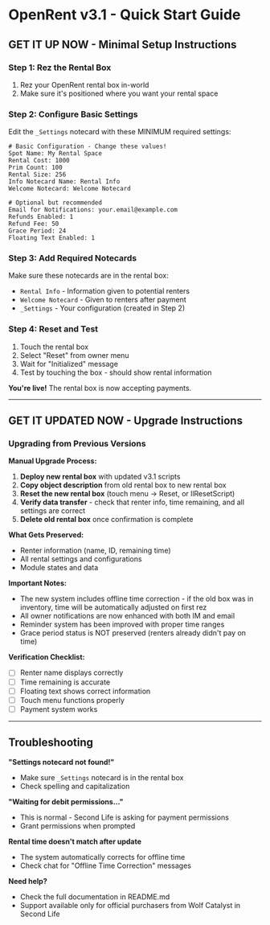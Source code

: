 # OpenRent v3.1 - Quick Start Guide

## GET IT UP NOW - Minimal Setup Instructions

### Step 1: Rez the Rental Box
1. Rez your OpenRent rental box in-world
2. Make sure it's positioned where you want your rental space

### Step 2: Configure Basic Settings
Edit the `_Settings` notecard with these MINIMUM required settings:

```
# Basic Configuration - Change these values!
Spot Name: My Rental Space
Rental Cost: 1000
Prim Count: 100
Rental Size: 256
Info Notecard Name: Rental Info
Welcome Notecard: Welcome Notecard

# Optional but recommended
Email for Notifications: your.email@example.com
Refunds Enabled: 1
Refund Fee: 50
Grace Period: 24
Floating Text Enabled: 1
```

### Step 3: Add Required Notecards
Make sure these notecards are in the rental box:
- `Rental Info` - Information given to potential renters
- `Welcome Notecard` - Given to renters after payment
- `_Settings` - Your configuration (created in Step 2)

### Step 4: Reset and Test
1. Touch the rental box
2. Select "Reset" from owner menu
3. Wait for "Initialized" message
4. Test by touching the box - should show rental information

**You're live!** The rental box is now accepting payments.

---

## GET IT UPDATED NOW - Upgrade Instructions

### Upgrading from Previous Versions

**Manual Upgrade Process:**
1. **Deploy new rental box** with updated v3.1 scripts
2. **Copy object description** from old rental box to new rental box
3. **Reset the new rental box** (touch menu → Reset, or llResetScript)
4. **Verify data transfer** - check that renter info, time remaining, and all settings are correct
5. **Delete old rental box** once confirmation is complete

**What Gets Preserved:**
- Renter information (name, ID, remaining time)
- All rental settings and configurations
- Module states and data

**Important Notes:**
- The new system includes offline time correction - if the old box was in inventory, time will be automatically adjusted on first rez
- All owner notifications are now enhanced with both IM and email
- Reminder system has been improved with proper time ranges
- Grace period status is NOT preserved (renters already didn't pay on time)

**Verification Checklist:**
- [ ] Renter name displays correctly
- [ ] Time remaining is accurate
- [ ] Floating text shows correct information
- [ ] Touch menu functions properly
- [ ] Payment system works

---

## Troubleshooting

**"Settings notecard not found!"**
- Make sure `_Settings` notecard is in the rental box
- Check spelling and capitalization

**"Waiting for debit permissions..."**
- This is normal - Second Life is asking for payment permissions
- Grant permissions when prompted

**Rental time doesn't match after update**
- The system automatically corrects for offline time
- Check chat for "Offline Time Correction" messages

**Need help?**
- Check the full documentation in README.md
- Support available only for official purchasers from Wolf Catalyst in Second Life 
